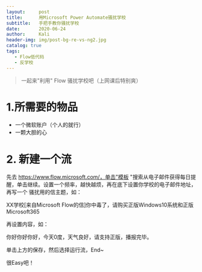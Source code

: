 ```yaml
---
layout:     post
title:      用Microsoft Power Automate骚扰学校
subtitle:   手把手教你骚扰学校
date:       2020-06-24
author:     Kali
header-img: img/post-bg-re-vs-ng2.jpg
catalog: true
tags:
   - Flow低代码
   - 反学校
---
```


>一起来"利用" Flow 骚扰学校吧（上网课后特别爽）
# 1.所需要的物品

* 一个微软账户（个人的就行）
* 一颗大胆的心

# 2. 新建一个流

先去 https://www.flow.microsoft.com/，单击"模板 "搜索从电子邮件获得每日提醒，单击继续。设置一个频率，越快越烦，再在底下设置你学校的电子邮件地址，再写一个
骚扰用的信主题，如：

XX学校[来自Microsoft Flow的信]你中毒了，请购买正版Windows10系统和正版Microsoft365

再设置内容，如：

你好你好你好，今天0度，天气良好，请支持正版，播报完毕。

单击上方的保存，然后选择运行流，End~

很Easy吧！



